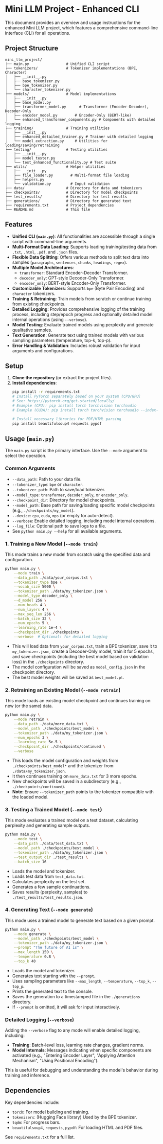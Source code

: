 # Mini LLM Project - Enhanced CLI

This document provides an overview and usage instructions for the enhanced Mini LLM project, which features a comprehensive command-line interface (CLI) for all operations.

## Project Structure

```
mini_llm_project/
├── main.py                 # Unified CLI script
├── tokenizers/             # Tokenizer implementations (BPE, Character)
│   ├── __init__.py
│   ├── base_tokenizer.py
│   ├── bpe_tokenizer.py
│   └── character_tokenizer.py
├── models/                 # Model implementations
│   ├── __init__.py
│   ├── base_model.py
│   ├── transformer_model.py      # Transformer (Encoder-Decoder), Decoder-Only
│   ├── encoder_model.py        # Encoder-Only (BERT-like)
│   └── enhanced_transformer_components.py # Components with detailed logging
├── training/               # Training utilities
│   ├── __init__.py
│   ├── enhanced_detailed_trainer.py # Trainer with detailed logging
│   └── model_extraction.py     # Utilities for loading/saving/retraining
├── testing/                # Testing utilities
│   ├── __init__.py
│   ├── model_tester.py
│   └── test_enhanced_functionality.py # Test suite
├── utils/                  # Helper utilities
│   ├── __init__.py
│   ├── file_loader.py        # Multi-format file loading
│   ├── helpers.py
│   └── validation.py         # Input validation
├── data/                   # Directory for data and tokenizers
├── checkpoints/            # Directory for model checkpoints
├── test_results/           # Directory for test results
├── generations/            # Directory for generated text
├── requirements.txt        # Project dependencies
└── README.md               # This file
```

## Features

*   **Unified CLI (`main.py`)**: All functionalities are accessible through a single script with command-line arguments.
*   **Multi-Format Data Loading**: Supports loading training/testing data from `.txt`, `.html`, `.pdf`, and `.json` files.
*   **Flexible Data Splitting**: Offers various methods to split text data into samples (`paragraphs`, `sentences`, `chunks`, `headings`, `regex`).
*   **Multiple Model Architectures**: 
    *   `transformer`: Standard Encoder-Decoder Transformer.
    *   `decoder_only`: GPT-style Decoder-Only Transformer.
    *   `encoder_only`: BERT-style Encoder-Only Transformer.
*   **Customizable Tokenizers**: Supports `bpe` (Byte Pair Encoding) and `character` tokenizers.
*   **Training & Retraining**: Train models from scratch or continue training from existing checkpoints.
*   **Detailed Logging**: Provides comprehensive logging of the training process, including step/epoch progress and optionally detailed model internal operations (using `--verbose`).
*   **Model Testing**: Evaluate trained models using perplexity and generate qualitative samples.
*   **Text Generation**: Generate text using trained models with various sampling parameters (temperature, top-k, top-p).
*   **Error Handling & Validation**: Includes robust validation for input arguments and configurations.

## Setup

1.  **Clone the repository** (or extract the project files).
2.  **Install dependencies**:
    ```bash
    pip install -r requirements.txt
    # Install PyTorch separately based on your system (CPU/GPU)
    # See: https://pytorch.org/get-started/locally/
    # Example (CPU): pip install torch torchvision torchaudio
    # Example (CUDA): pip install torch torchvision torchaudio --index-url https://download.pytorch.org/whl/cu118
    
    # Install necessary libraries for PDF/HTML parsing
    pip install beautifulsoup4 requests pypdf
    ```

## Usage (`main.py`)

The `main.py` script is the primary interface. Use the `--mode` argument to select the operation.

### Common Arguments

*   `--data_path`: Path to your data file.
*   `--tokenizer_type`: `bpe` or `character`.
*   `--tokenizer_path`: Path to save/load tokenizer.
*   `--model_type`: `transformer`, `decoder_only`, or `encoder_only`.
*   `--checkpoint_dir`: Directory for model checkpoints.
*   `--model_path`: Base path for saving/loading specific model checkpoints (e.g., `./checkpoints/my_model`).
*   `--device`: `cpu`, `cuda`, `mps` (or empty for auto-detect).
*   `--verbose`: Enable detailed logging, including model internal operations.
*   `--log_file`: Optional path to save logs to a file.
*   See `python main.py --help` for all available arguments.

### 1. Training a New Model (`--mode train`)

This mode trains a new model from scratch using the specified data and configuration.

```bash
python main.py \
    --mode train \
    --data_path ./data/your_corpus.txt \
    --tokenizer_type bpe \
    --vocab_size 5000 \
    --tokenizer_path ./data/my_tokenizer.json \
    --model_type decoder_only \
    --d_model 256 \
    --num_heads 4 \
    --num_layers 4 \
    --max_seq_len 256 \
    --batch_size 32 \
    --num_epochs 5 \
    --learning_rate 1e-4 \
    --checkpoint_dir ./checkpoints \
    --verbose  # Optional: for detailed logging
```

*   This will load data from `your_corpus.txt`, train a BPE tokenizer, save it to `my_tokenizer.json`, create a Decoder-Only model, train it for 5 epochs, and save checkpoints (including the best model based on validation loss) in the `./checkpoints` directory.
*   The model configuration will be saved as `model_config.json` in the checkpoint directory.
*   The best model weights will be saved as `best_model.pt`.

### 2. Retraining an Existing Model (`--mode retrain`)

This mode loads an existing model checkpoint and continues training on new (or the same) data.

```bash
python main.py \
    --mode retrain \
    --data_path ./data/more_data.txt \
    --model_path ./checkpoints/best_model \
    --tokenizer_path ./data/my_tokenizer.json \
    --num_epochs 3 \
    --learning_rate 5e-5 \
    --checkpoint_dir ./checkpoints/continued \
    --verbose
```

*   This loads the model configuration and weights from `./checkpoints/best_model*` and the tokenizer from `./data/my_tokenizer.json`.
*   It then continues training on `more_data.txt` for 3 more epochs.
*   New checkpoints will be saved in a subdirectory (e.g., `./checkpoints/continued`).
*   **Note**: Ensure `--tokenizer_path` points to the tokenizer compatible with the loaded model.

### 3. Testing a Trained Model (`--mode test`)

This mode evaluates a trained model on a test dataset, calculating perplexity and generating sample outputs.

```bash
python main.py \
    --mode test \
    --data_path ./data/test_data.txt \
    --model_path ./checkpoints/best_model \
    --tokenizer_path ./data/my_tokenizer.json \
    --test_output_dir ./test_results \
    --batch_size 16
```

*   Loads the model and tokenizer.
*   Loads test data from `test_data.txt`.
*   Calculates perplexity on the test set.
*   Generates a few sample continuations.
*   Saves results (perplexity, samples) to `./test_results/test_results.json`.

### 4. Generating Text (`--mode generate`)

This mode uses a trained model to generate text based on a given prompt.

```bash
python main.py \
    --mode generate \
    --model_path ./checkpoints/best_model \
    --tokenizer_path ./data/my_tokenizer.json \
    --prompt "The future of AI is" \
    --max_length 150 \
    --temperature 0.8 \
    --top_k 40
```

*   Loads the model and tokenizer.
*   Generates text starting with the `--prompt`.
*   Uses sampling parameters like `--max_length`, `--temperature`, `--top_k`, `--top_p`.
*   Prints the generated text to the console.
*   Saves the generation to a timestamped file in the `./generations` directory.
*   If `--prompt` is omitted, it will ask for input interactively.

### Detailed Logging (`--verbose`)

Adding the `--verbose` flag to any mode will enable detailed logging, including:

*   **Training**: Batch-level loss, learning rate changes, gradient norms.
*   **Model Internals**: Messages indicating when specific components are activated (e.g., "Entering Encoder Layer", "Applying Attention Mechanism", "Using Positional Encoding").

This is useful for debugging and understanding the model's behavior during training and inference.

## Dependencies

Key dependencies include:

*   `torch`: For model building and training.
*   `tokenizers`: (Hugging Face library) Used by the BPE tokenizer.
*   `tqdm`: For progress bars.
*   `beautifulsoup4`, `requests`, `pypdf`: For loading HTML and PDF files.

See `requirements.txt` for a full list.

